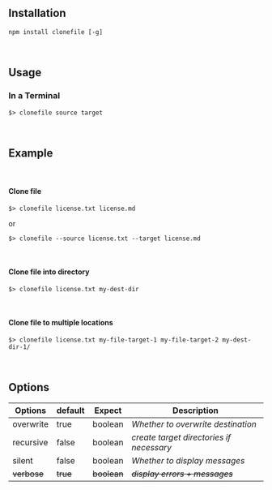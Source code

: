 ## Installation

```shell
npm install clonefile [-g]
```

<br/>

## Usage

### In a Terminal

```shell
$> clonefile source target
```

<br/>

## Example

<br/>

#### Clone file

```shell
$> clonefile license.txt license.md  
```

or

```shell
$> clonefile --source license.txt --target license.md  
```

<br/>

#### Clone file into directory

```shell
$> clonefile license.txt my-dest-dir  
```

<br/>

#### Clone file to multiple locations

```shell
$> clonefile license.txt my-file-target-1 my-file-target-2 my-dest-dir-1/   
```

<br/>

## Options


| **Options** | **default** | **Expect**  | **Description**                          | 
|-------------|-------------|-------------|------------------------------------------|
| overwrite   | true        | boolean     | _Whether to overwrite destination_       |
| recursive   | false       | boolean     | _create target directories if necessary_ |
| silent      | false       | boolean     | _Whether to display messages_            |
| ~~verbose~~ | ~~true~~    | ~~boolean~~ | ~~_display errors + messages_~~          |



<br/>


